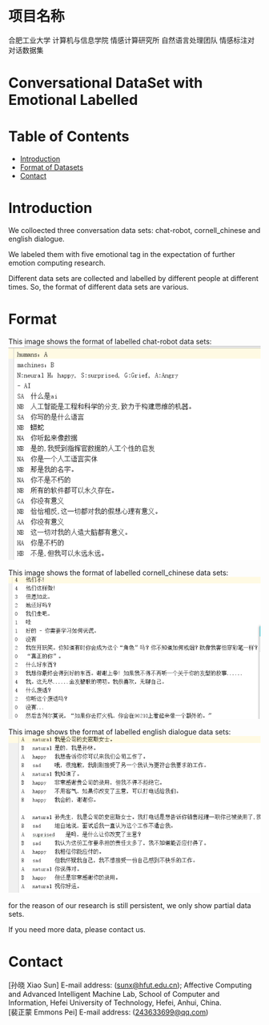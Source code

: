 # 项目名称
合肥工业大学 计算机与信息学院 情感计算研究所 自然语言处理团队 情感标注对对话数据集
# Conversational DataSet with Emotional Labelled

# Table of Contents  

- [Introduction](#intro1)
- [Format of Datasets](#format2)
- [Contact](#Contact3)

<a name="intro1"></a>
# Introduction
We colloected three conversation data sets: chat-robot, cornell_chinese and english dialogue. 

We labeled them with five emotional tag in the expectation of further emotion computing research.

Different data sets are collected and labelled by different people at different times. So, the format of different data sets are various.

<a name="format2"></a>
# Format

This image shows the format of labelled chat-robot data sets:
![image](https://github.com/Emmonss/EmotionalConversationDataSet/blob/master/img/chatbot.png)

This image shows the format of labelled cornell_chinese data sets:
![image](https://github.com/Emmonss/EmotionalConversationDataSet/blob/master/img/cornell.png)

This image shows the format of labelled english dialogue data sets:
![image](https://github.com/Emmonss/EmotionalConversationDataSet/blob/master/img/English.png)

for the reason of our research is still persistent, we only show partial data sets.

If you need more data, please contact us. 

<a name="Contact3"></a>
# Contact ##
[孙晓 Xiao Sun] E-mail address: (sunx@hfut.edu.cn);   Affective Computing and Advanced
Intelligent Machine Lab, School of Computer and Information, Hefei University
of Technology, Hefei, Anhui, China.    
[裴正蒙 Emmons Pei] E-mail address: (243633699@qq.com)      
